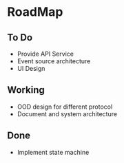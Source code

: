 # RoadMap

## To Do
- Provide API Service
- Event source architecture
- UI Design

## Working
- OOD design for different protocol
- Document and system architecture

## Done
- Implement state machine